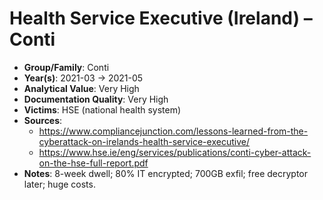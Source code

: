 # Health Service Executive (Ireland) – Conti
- **Group/Family**: Conti
- **Year(s)**: 2021-03 → 2021-05
- **Analytical Value**: Very High
- **Documentation Quality**: Very High
- **Victims**: HSE (national health system)
- **Sources**:
  - https://www.compliancejunction.com/lessons-learned-from-the-cyberattack-on-irelands-health-service-executive/
  - https://www.hse.ie/eng/services/publications/conti-cyber-attack-on-the-hse-full-report.pdf
- **Notes**: 8-week dwell; 80% IT encrypted; 700GB exfil; free decryptor later; huge costs.
